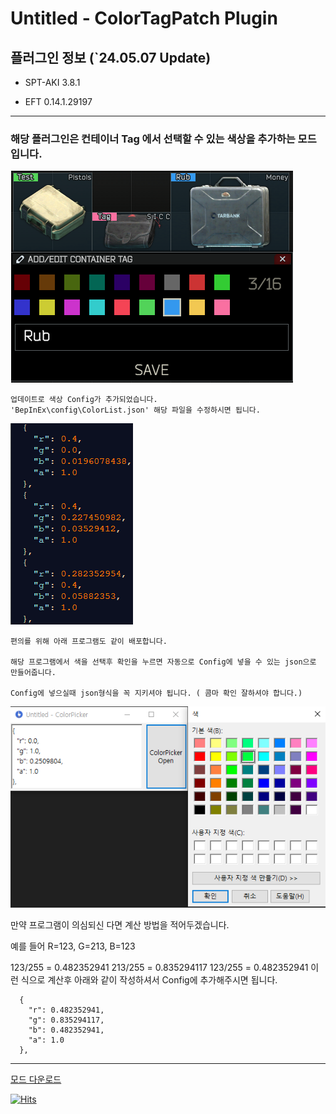 # Untitled - ColorTagPatch Plugin

## 플러그인 정보 (`24.05.07 Update)

* SPT-AKI 3.8.1 

* EFT 0.14.1.29197

---

### 해당 플러그인은 컨테이너 Tag 에서 선택할 수 있는 색상을 추가하는 모드입니다.

![img1](./img/img1.png)


```
업데이트로 색상 Config가 추가되었습니다.
'BepInEx\config\ColorList.json' 해당 파일을 수정하시면 됩니다.
```

![img2](./img/img2.png)

```
편의를 위해 아래 프로그램도 같이 배포합니다.

해당 프로그램에서 색을 선택후 확인을 누르면 자동으로 Config에 넣을 수 있는 json으로 만들어줍니다.

Config에 넣으실때 json형식을 꼭 지키셔야 됩니다. ( 콤마 확인 잘하셔야 합니다.)
```

![img3](./img/img3.png)

만약 프로그램이 의심되신 다면 계산 방법을 적어두겠습니다.

예를 들어 R=123, G=213, B=123

123/255 = 0.482352941
213/255 = 0.835294117
123/255 = 0.482352941
이런 식으로 계산후 아래와 같이 작성하셔서 Config에 추가해주시면 됩니다.
```
  {
    "r": 0.482352941,
    "g": 0.835294117,
    "b": 0.482352941,
    "a": 1.0
  },
```
---

[모드 다운로드](https://github.com/Untitled0828/Mods/raw/main/ColorTagPatch/File/ColorTagPatch_3.8.1.7z "SPT-AKI 3.8.1 버전 대응 플러그인")


[![Hits](https://hits.seeyoufarm.com/api/count/incr/badge.svg?url=https%3A%2F%2Fgithub.com%2FUntitled0828%2FMods%2Ftree%2Fmain%2FColorTagPatch&count_bg=%2379C83D&title_bg=%23555555&icon=&icon_color=%23E7E7E7&title=hits&edge_flat=false)](https://hits.seeyoufarm.com)